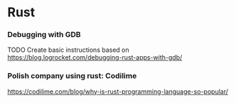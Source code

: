 # Rust

### Debugging with GDB

TODO
Create basic instructions based on https://blog.logrocket.com/debugging-rust-apps-with-gdb/

### Polish company using rust: Codilime

https://codilime.com/blog/why-is-rust-programming-language-so-popular/